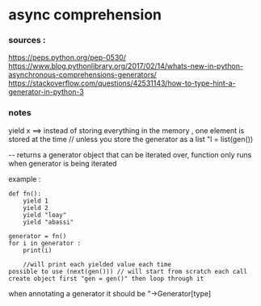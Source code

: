 # async comprehension

### sources : 
https://peps.python.org/pep-0530/
https://www.blog.pythonlibrary.org/2017/02/14/whats-new-in-python-asynchronous-comprehensions-generators/
https://stackoverflow.com/questions/42531143/how-to-type-hint-a-generator-in-python-3

### notes

yield x ==> instead of storing everything in the memory , one element is stored at the time 
    // unless you store the generator as a list "l = list(gen())


-- returns a generator object that can be iterated over, function only runs when generator is being iterated

example :

    def fn():
        yield 1
        yield 2
        yield "loay"
        yield "abassi"

    generator = fn()
    for i in generator : 
        print(i)
        
        //will print each yielded value each time
    possible to use (next(gen())) // will start from scratch each call 
    create object first "gen = gen()" then loop through it 

when annotating a generator it should be "->Generator[type]